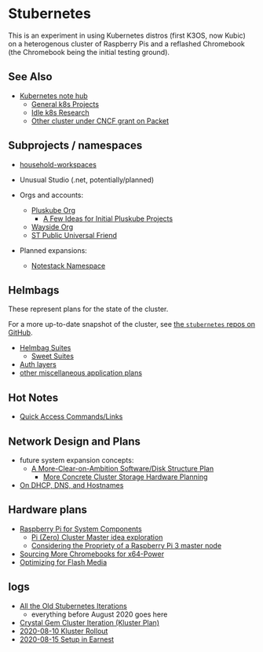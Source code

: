 # Stubernetes

This is an experiment in using Kubernetes distros (first K3OS, now Kubic) on a heterogenous cluster of Raspberry Pis and a reflashed Chromebook (the Chromebook being the initial testing ground).

## See Also

- [Kubernetes note hub](f7ab56ca-06db-4c96-808f-4d0b0ee47819.md)
  - [General k8s Projects](950653f7-1ddf-4a58-a8bd-e3d2df544bb4.md)
  - [Idle k8s Research](fe193832-2ffa-4cd4-a458-ec2c73cbe9b3.md)
  - [Other cluster under CNCF grant on Packet](a7a77b82-cf6d-4837-93f3-4371018f7f7a.md)

## Subprojects / namespaces

- [household-workspaces](98583255-8ee5-4d4d-aade-92dbdde01f63.md)

- Unusual Studio (.net, potentially/planned)
- Orgs and accounts:
  - [Pluskube Org](5a693b09-a5ea-4305-a375-2aaff05f1048.md)
    - [A Few Ideas for Initial Pluskube Projects](7febb0b3-9449-4b79-94e8-35c7f90e489e.md)
  - [Wayside Org](3d49b071-e0f1-4c21-99f0-c8be7b2361dc.md)
  - [ST Public Universal Friend](1b61dbdc-5013-4ca8-825e-6d49db1eca61.md)
- Planned expansions:
  - [Notestack Namespace](40517705-1f53-4629-8fe3-cc6733bcf3b0.md)

## Helmbags

These represent plans for the state of the cluster.

For a more up-to-date snapshot of the cluster, see [the `stubernetes` repos on GitHub](https://github.com/search?q=user%3Astuartpb+stubernetes).

- [Helmbag Suites](a6b94843-8569-4a45-a25d-ae69a2d9fc22.md)
  - [Sweet Suites](24f2321c-bb1a-4f89-a820-5d74409ae1bb.md)
- [Auth layers](3742c69e-5707-449a-a23c-ae56f2931114.md)
- [other miscellaneous application plans](2f104233-0b1b-46c0-a60a-ff2ceadff47b.md)

## Hot Notes

- [Quick Access Commands/Links](8b628486-97a4-4439-a7ab-8cde0c7b6b59.md)

## Network Design and Plans

- future system expansion concepts:
  - [A More-Clear-on-Ambition Software/Disk Structure Plan](eca090fd-7edb-4d56-9a5b-6f1836b1412c.md)
    - [More Concrete Cluster Storage Hardware Planning](72c757ac-be67-4aec-8fe6-42892e0e88d3.md)
- [On DHCP, DNS, and Hostnames](4a0b15f4-2e2e-4d9c-b153-788e10c11520.md)

## Hardware plans

- [Raspberry Pi for System Components](c25a1b6a-875b-4fde-96c0-98464511170b.md)
  - [Pi (Zero) Cluster Master idea exploration](0350472e-ecb7-4e9f-a50b-48595cd95204.md)
  - [Considering the Propriety of a Raspberry Pi 3 master node](4ff0a833-1b27-4af7-9510-ef6549a55efc.md)
- [Sourcing More Chromebooks for x64-Power](5ad7f8ad-00fa-4df1-b99c-aba20b89f222.md)
- [Optimizing for Flash Media](e64f550b-a14e-4ca8-a68a-0b88a07051e1.md)

## logs

- [All the Old Stubernetes Iterations](0664580b-c3d9-4e37-b3eb-7765514e2f9c.md)
  - everything before August 2020 goes here
- [Crystal Gem Cluster Iteration (Kluster Plan)](ef51a70c-487f-4706-8061-93156dc8415f.md)
- [2020-08-10 Kluster Rollout](3b3be951-82c4-4e31-845f-5d1579a4302b.md)
- [2020-08-15 Setup in Earnest](c58191c5-75c2-4692-ad22-7c7b96f83ad9.md)
